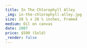 ```yaml
---
title: In The Chlorophyll Alley
_img: in-the-chlorophyll-alley.jpg
size: 28 ½ x 28 ½ inches, Framed
medium: Oil on canvas
date: 2007
price: $500 (Sold)
_render: false
---
```

